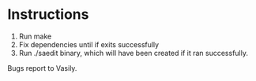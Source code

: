 # Instructions

1. Run make
2. Fix dependencies until if exits successfully
3. Run ./saedit binary, which will have been created if it ran successfully.

Bugs report to Vasily.
